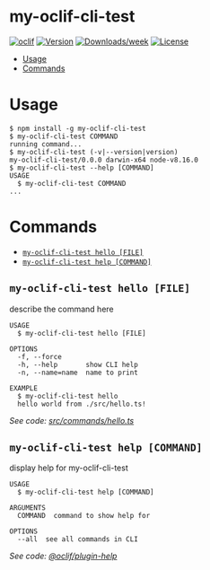 my-oclif-cli-test
=================



[![oclif](https://img.shields.io/badge/cli-oclif-brightgreen.svg)](https://oclif.io)
[![Version](https://img.shields.io/npm/v/my-oclif-cli-test.svg)](https://npmjs.org/package/my-oclif-cli-test)
[![Downloads/week](https://img.shields.io/npm/dw/my-oclif-cli-test.svg)](https://npmjs.org/package/my-oclif-cli-test)
[![License](https://img.shields.io/npm/l/my-oclif-cli-test.svg)](https://github.com/korzio/my-oclif-cli-test/blob/master/package.json)

<!-- toc -->
* [Usage](#usage)
* [Commands](#commands)
<!-- tocstop -->
# Usage
<!-- usage -->
```sh-session
$ npm install -g my-oclif-cli-test
$ my-oclif-cli-test COMMAND
running command...
$ my-oclif-cli-test (-v|--version|version)
my-oclif-cli-test/0.0.0 darwin-x64 node-v8.16.0
$ my-oclif-cli-test --help [COMMAND]
USAGE
  $ my-oclif-cli-test COMMAND
...
```
<!-- usagestop -->
# Commands
<!-- commands -->
* [`my-oclif-cli-test hello [FILE]`](#my-oclif-cli-test-hello-file)
* [`my-oclif-cli-test help [COMMAND]`](#my-oclif-cli-test-help-command)

## `my-oclif-cli-test hello [FILE]`

describe the command here

```
USAGE
  $ my-oclif-cli-test hello [FILE]

OPTIONS
  -f, --force
  -h, --help       show CLI help
  -n, --name=name  name to print

EXAMPLE
  $ my-oclif-cli-test hello
  hello world from ./src/hello.ts!
```

_See code: [src/commands/hello.ts](https://github.com/korzio/my-oclif-cli-test/blob/v0.0.0/src/commands/hello.ts)_

## `my-oclif-cli-test help [COMMAND]`

display help for my-oclif-cli-test

```
USAGE
  $ my-oclif-cli-test help [COMMAND]

ARGUMENTS
  COMMAND  command to show help for

OPTIONS
  --all  see all commands in CLI
```

_See code: [@oclif/plugin-help](https://github.com/oclif/plugin-help/blob/v2.2.1/src/commands/help.ts)_
<!-- commandsstop -->
